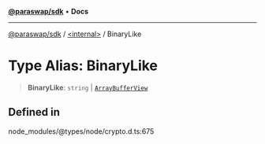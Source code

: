 [**@paraswap/sdk**](../../README.md) • **Docs**

***

[@paraswap/sdk](../../globals.md) / [\<internal\>](../README.md) / BinaryLike

# Type Alias: BinaryLike

> **BinaryLike**: `string` \| [`ArrayBufferView`](ArrayBufferView.md)

## Defined in

node\_modules/@types/node/crypto.d.ts:675
